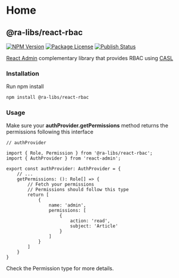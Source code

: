 # Home

## @ra-libs/react-rbac

[![NPM Version](https://img.shields.io/npm/v/@ra-libs/react-rbac.svg)](https://www.npmjs.com/org/ra-libs) [![Package License](https://img.shields.io/npm/l/@ra-libs/react-rbac.svg)](https://www.npmjs.com/org/ra-libs) [![Publish Status](https://github.com/ra-libs/react/actions/workflows/semantic-release.yml/badge.svg)](https://github.com/ra-libs/react/actions/workflows/semantic-release.yml/badge.svg)

[React Admin](https://marmelab.com/react-admin/) complementary library that provides RBAC using [CASL](https://casl.js.org/v6/en) 

### Installation

Run npm install

```bash
npm install @ra-libs/react-rbac
```

### Usage

Make sure your **authProvider.getPermissions** method returns the permissions following this interface


```tsx
// authProvider

import { Role, Permission } from '@ra-libs/react-rbac';
import { AuthProvider } from 'react-admin';

export const authProvider: AuthProvider = {
    // ...
    getPermissions: (): Role[] => {
        // Fetch your permissions
        // Permissions should follow this type
        return [
            {
                name: 'admin',
                permissions: [
                    {
                        action: 'read',
                        subject: 'Article'
                    }
                ]
            }
        ]
    }
}

```

Check the Permission type for more details.